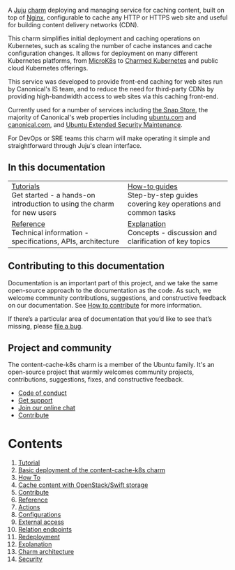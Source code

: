 A [Juju](https://juju.is/) [charm](https://juju.is/docs/olm/charmed-operators) deploying
and managing service for caching content, built on top of [Nginx](https://www.nginx.com/),
configurable to cache any HTTP or HTTPS web site and useful for building content delivery
networks (CDN).

This charm simplifies initial deployment and caching operations on Kubernetes, such as
scaling the number of cache instances and cache configuration changes. It allows for
deployment on many different Kubernetes platforms, from [MicroK8s](https://microk8s.io) to
[Charmed Kubernetes](https://ubuntu.com/kubernetes) and public cloud Kubernetes offerings.

This service was developed to provide front-end caching for web sites run by Canonical's
IS team, and to reduce the need for third-party CDNs by providing high-bandwidth access to
web sites via this caching front-end.

Currently used for a number of services including [the Snap Store](https://snapcraft.io/store),
the majority of Canonical's web properties including [ubuntu.com](https://ubuntu.com) and
[canonical.com](https://canonical.com), and [Ubuntu Extended Security Maintenance](https://ubuntu.com/security/esm).

For DevOps or SRE teams this charm will make operating it simple and straightforward through Juju's clean interface.

## In this documentation

| | |
|--|--|
|  [Tutorials](https://charmhub.io/content-cache-k8s/docs/tutorial-getting-started)</br>  Get started - a hands-on introduction to using the charm for new users </br> |  [How-to guides](https://charmhub.io/content-cache-k8s/docs/how-to-cache-content-with-openstack-swift) </br> Step-by-step guides covering key operations and common tasks |
| [Reference](https://charmhub.io/content-cache-k8s/docs/reference-actions) </br> Technical information - specifications, APIs, architecture | [Explanation](https://charmhub.io/content-cache-k8s/docs/explanation-charm-architecture) </br> Concepts - discussion and clarification of key topics  |

## Contributing to this documentation

Documentation is an important part of this project, and we take the same open-source approach
to the documentation as the code. As such, we welcome community contributions, suggestions,
and constructive feedback on our documentation. See
[How to contribute](https://charmhub.io/content-cache-k8s/docs/how-to-contribute) for more information.

If there’s a particular area of documentation that you’d like to see that’s missing,
please [file a bug](https://github.com/canonical/content-cache-k8s-operator/issues).

## Project and community

The content-cache-k8s charm is a member of the Ubuntu family. It's an open-source project that
warmly welcomes community  projects, contributions, suggestions, fixes, and constructive feedback.

- [Code of conduct](https://ubuntu.com/community/code-of-conduct)
- [Get support](https://discourse.charmhub.io/)
- [Join our online chat](https://matrix.to/#/#charmhub-charmdev:ubuntu.com)
- [Contribute](https://github.com/canonical/content-cache-k8s-operator/blob/main/CONTRIBUTING.md)

# Contents

1. [Tutorial](tutorial)
  1. [Basic deployment of the content-cache-k8s charm](tutorial/getting-started.md)
1. [How To](how-to)
  1. [Cache content with OpenStack/Swift storage](how-to/cache-content-with-openstack-swift.md)
  1. [Contribute](how-to/contribute.md)
1. [Reference](reference)
  1. [Actions](reference/actions.md)
  1. [Configurations](reference/configurations.md)
  1. [External access](reference/external-access.md)
  1. [Relation endpoints](reference/integrations.md)
  1. [Redeployment](reference/charm-redeployment.md)
1. [Explanation](explanation)
  1. [Charm architecture](explanation/charm-architecture.md)
  1. [Security](explanation/security.md)